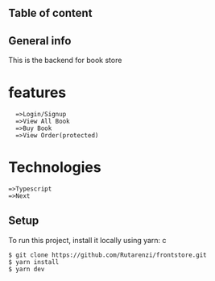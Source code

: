 ## Table of content


## General info
This is the backend for book store

# features 
```
  =>Login/Signup
  =>View All Book
  =>Buy Book
  =>View Order(protected)

```
# Technologies

  ```
  =>Typescript
  =>Next
 
```

## Setup 

To run this project, install it locally using yarn:
 c

```
$ git clone https://github.com/Rutarenzi/frontstore.git
$ yarn install
$ yarn dev

```

